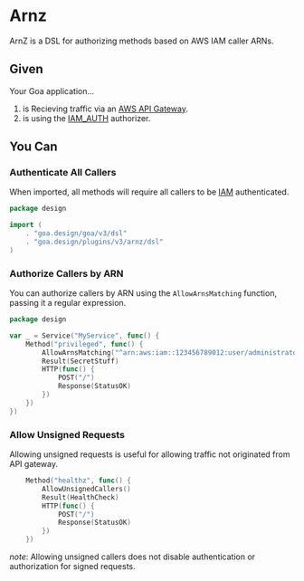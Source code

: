 # Arnz

ArnZ is a DSL for authorizing methods based on AWS IAM caller ARNs.

## Given

Your Goa application...
1. is Recieving traffic via an [AWS API Gateway](https://docs.aws.amazon.com/apigateway/latest/developerguide/http-api.html).
1. is using the [IAM_AUTH](https://docs.aws.amazon.com/apigateway/latest/developerguide/http-api-access-control-iam.html) authorizer.

## You Can

### Authenticate All Callers

When imported, all methods will require all callers to be [IAM](https://aws.amazon.com/iam/) authenticated.

```go
package design

import (
	. "goa.design/goa/v3/dsl"
	. "goa.design/plugins/v3/arnz/dsl"
)
```

### Authorize Callers by ARN

You can authorize callers by ARN using the `AllowArnsMatching` function, passing it a regular expression. 

```go
package design

var _ = Service("MyService", func() {
	Method("privileged", func() {
		AllowArnsMatching("^arn:aws:iam::123456789012:user/administrator$")
		Result(SecretStuff)
		HTTP(func() {
			POST("/")
			Response(StatusOK)
		})
	})
})
```

### Allow Unsigned Requests

Allowing unsigned requests is useful for allowing traffic not originated from API gateway. 

```go
    Method("healthz", func() {
        AllowUnsignedCallers()
        Result(HealthCheck)
        HTTP(func() {
            POST("/")
            Response(StatusOK)
        })
    })
```

_note_: Allowing unsigned callers does not disable authentication or authorization for signed requests.